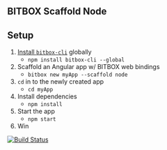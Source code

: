 ## BITBOX Scaffold Node

## Setup

1. [Install `bitbox-cli`](https://www.npmjs.com/package/bitbox-cli) globally
    * `npm install bitbox-cli --global`
2. Scaffold an Angular app w/ BITBOX web bindings
    * `bitbox new myApp --scaffold node`
3. `cd` in to the newly created app
    * `cd myApp`
4. Install dependencies
    * `npm install`
5. Start the app
    * `npm start`
6. Win

[![Build Status](https://travis-ci.org/Bitcoin-com/bitbox-scaffold-node.svg?branch=master)](https://travis-ci.org/Bitcoin-com/bitbox-scaffold-node)
